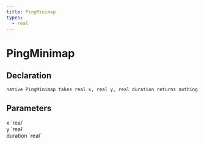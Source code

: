 ```yaml
---
title: PingMinimap
types:
  - real
---
```


# PingMinimap

## Declaration

```
native PingMinimap takes real x, real y, real duration returns nothing
```

## Parameters
<dl>
  <dt>x `real`</dt>
  <dd></dd>

  <dt>y `real`</dt>
  <dd></dd>

  <dt>duration `real`</dt>
  <dd></dd>
</dl>
